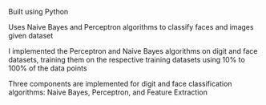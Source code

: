 Built using Python

Uses Naive Bayes and Perceptron algorithms to classify faces and images given dataset

I implemented the Perceptron and Naive Bayes algorithms on digit and face datasets, training them on the respective training datasets using 10% to 100% of the data points

Three components are implemented for digit and face classification algorithms: Naive Bayes, Perceptron, and Feature Extraction
